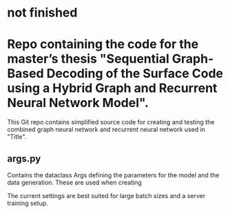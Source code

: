 # not finished 

# Repo containing the code for the master’s thesis "Sequential Graph-Based Decoding of the Surface Code using a Hybrid Graph and Recurrent Neural Network Model".

This Git repo contains simplified source code for creating and testing the combined graph neural network and recurrent neural network used in "Title". 

## args.py

Contains the dataclass Args defining the parameters for the model and the data generation. These are used when creating 




The current settings are best suited for large batch sizes and a server training setup.

